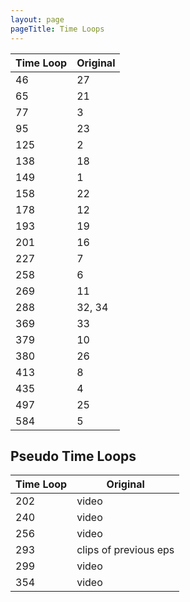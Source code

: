 ```yaml
---
layout: page
pageTitle: Time Loops
---
```


<table class="table is-striped">
    <thead>
      <tr>
        <th>Time Loop</th>
        <th>Original</th>
      </tr>
    </thead>
    <tbody>
      <tr>
        <td>46</td>
        <td>27</td>
      </tr>
      <tr>
        <td>65</td>
        <td>21</td>
      </tr>
      <tr>
        <td>77</td>
        <td>3</td>
      </tr>
      <tr>
        <td>95</td>
        <td>23</td>
      </tr>
      <tr>
        <td>125</td>
        <td>2</td>
      </tr>
      <tr>
        <td>138</td>
        <td>18</td>
      </tr>
      <tr>
        <td>149</td>
        <td>1</td>
      </tr>
      <tr>
        <td>158</td>
        <td>22</td>
      </tr>
      <tr>
        <td>178</td>
        <td>12</td>
      </tr>
      <tr>
        <td>193</td>
        <td>19</td>
      </tr>
      <tr>
        <td>201</td>
        <td>16</td>
      </tr>
      <tr>
        <td>227</td>
        <td>7</td>
      </tr>
      <tr>
        <td>258</td>
        <td>6</td>
      </tr>
      <tr>
        <td>269</td>
        <td>11</td>
      </tr>
      <tr>
        <td>288</td>
        <td>32, 34</td>
      </tr>
      <tr>
        <td>369</td>
        <td>33</td>
      </tr>
      <tr>
        <td>379</td>
        <td>10</td>
      </tr>
      <tr>
        <td>380</td>
        <td>26</td>
      </tr>
      <tr>
        <td>413</td>
        <td>8</td>
      </tr>
      <tr>
        <td>435</td>
        <td>4</td>
      </tr>
      <tr>
        <td>497</td>
        <td>25</td>
      </tr>
      <tr>
        <td>584</td>
        <td>5</td>
      </tr>
    </tbody>
  </table>

## Pseudo Time Loops

<table class="table is-striped">
    <thead>
      <tr>
        <th>Time Loop</th>
        <th>Original</th>
      </tr>
    </thead>
    <tbody>
      <tr>
        <td>202</td>
        <td>video</td>
      </tr>
      <tr>
        <td>240</td>
        <td>video</td>
      </tr>
      <tr>
        <td>256</td>
        <td>video</td>
      </tr>
      <tr>
        <td>293</td>
        <td>clips of previous eps</td>
      </tr>
      <tr>
        <td>299</td>
        <td>video</td>
      </tr>
      <tr>
        <td>354</td>
        <td>video</td>
      </tr>
    </tbody>
</table>